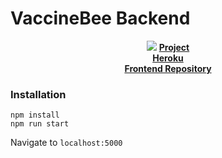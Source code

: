 # VaccineBee Backend

<p align="center">
  <img src="https://i.imgur.com/3Srga1S.png" />
  <b>
    <a href=https://platform-gskimmunohack.bemyapp.com/#/projects/5b4a7d728c9a14000367f2d1>Project</a>
    <br />
    <a href=https://oshaw-vacspider-backend.herokuapp.com>Heroku</a>
    <br />
    <a href=https://github.com/rkooo567/VaccineBeeFrontend>Frontend Repository</a>
  </b>
</p>

### Installation
```
npm install
npm run start
```

Navigate to `localhost:5000`

